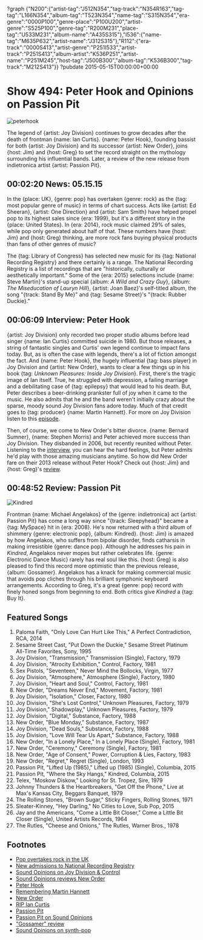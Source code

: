 ?graph {"N200":{"artist-tag":"J512N354","tag-track":"N354R163","tag-tag":"L166N354","album-tag":"T523N354","name-tag":"S315N354","era-genre":"0000P100","genre-place":"P100U200","artist-genre":"S525P100","genre-tag":"R200M231","place-tag":"U533M231","album-name":"A435S315"},"I536":{"name-tag":"M635P632","artist-name":"J312S315"},"R112":{"era-track":"0000S413","artist-genre":"P251I533","artist-track":"P251S413","album-artist":"K536P251","artist-name":"P251M245","host-tag":"J500B300","album-tag":"K536B300","tag-track":"M212S413"}}
?pubdate 2015-05-15T00:00:00+00:00

# Show 494: Peter Hook and Opinions on Passion Pit

![peterhook](http://sound-images.s3.amazonaws.com/images/2015/peterhook_web.jpg)

The legend of {artist: Joy Division} continues to grow decades after the death of frontman {name: Ian Curtis}. {name: Peter Hook}, founding bassist for both {artist: Joy Division} and its successor {artist: New Order}, joins {host: Jim} and {host: Greg} to set the record straight on the mythology surrounding his influential bands. Later, a review of the new release from indietronica artist {artist: Passion Pit}.

## 00:02:20 News: 05.15.15

In the {place: UK}, {genre: pop} has overtaken {genre: rock} as the {tag: most popular genre of music} in terms of chart success. Acts like {artist: Ed Sheeran}, {artist: One Direction} and {artist: Sam Smith} have helped propel pop to its highest sales since {era: 1999}, but it's a different story in the {place: United States}.  In {era: 2014}, rock music claimed 29% of sales, while pop only generated about half of that. These numbers have {host: Jim} and {host: Greg} thinking, are more rock fans buying physical products than fans of other genres of music?
	
The {tag: Library of Congress} has selected new music for its {tag: National Recording Registry} and there certainly is a range. The National Recording Registry is a list of recordings that are "historically, culturally or aesthetically important." Some of the {era: 2015} selections include {name: Steve Martin}'s stand-up special {album: *A Wild and Crazy Guy*}, {album: *The Miseducation of Lauryn Hill*}, {artist: Joan Baez}'s self-titled album, the song "{track: Stand By Me}" and {tag: Sesame Street}'s "{track: Rubber Duckie}."  

## 00:06:09 Interview: Peter Hook

{artist: Joy Division} only recorded two proper studio albums before lead singer {name: Ian Curtis} committed suicide in 1980. But those releases, a string of fantastic singles and Curtis' own legend continue to impact fans today. But, as is often the case with legends, there's a lot of fiction amongst the fact. And {name: Peter Hook}, the hugely influential {tag: bass player} in Joy Division and {artist: New Order}, wants to clear a few things up in his book {tag: *Unknown Pleasures: Inside Joy Division*}. First, there's the tragic image of Ian itself. True, he struggled with depression, a failing marriage and a debilitating case of {tag: epilepsy} that would lead to his death. But, Peter describes a beer-drinking prankster full of joy when it came to the music. He also admits that he and the band weren't initially crazy about the sparse, moody sound Joy Division fans adore today. Much of that credit goes to {tag: producer} {name: Martin Hannett}. For more on Joy Division listen to this [episode](http://www.soundopinions.org/show/101).

Then, of course, we come to New Order's bitter divorce. {name: Bernard Sumner}, {name: Stephen Morris} and Peter achieved more success than Joy Division. They disbanded in 2006, but recently reunited without Peter. Listening to the [interview](https://soundcloud.com/soundopinions/peter-hook-talks-about-new), you can hear the hard feelings, but Peter admits he'd play with those amazing musicians anytime. So how did New Order fare on their 2013 release without Peter Hook? Check out {host: Jim} and {host: Greg}'s [review](/show/374/review/neworder). 

## 00:48:52 Review: Passion Pit
![Kindred](http://is1.mzstatic.com/image/pf/us/r30/Music5/v4/de/d7/5b/ded75b5d-109b-f4f6-d115-c88f6dc1c9d1/dj.uxvrmwct.600x600-75.jpg "288340229/965405199")

Frontman {name: Michael Angelakos} of the {genre: indietronica} act {artist: Passion Pit} has come a long way since "{track: Sleepyhead}" became a {tag: MySpace} hit in {era: 2008}. He's now returned with a third album of shimmery {genre: electronic pop}, {album: Kindred}. {host: Jim} is amazed by how Angelakos, who suffers from bipolar disorder, finds catharsis in making irresistible {genre: dance pop}. Although he addresses his pain in *Kindred*, Angelakos never mopes but rather celebrates life. {genre: Electronic Dance Music} rarely has real soul like this. {host: Greg} is also pleased to find this record more optimistic than the previous release, {album: Gossamer}. Angelakos has a knack for making commercial music that avoids pop cliches through his brilliant symphonic keyboard arrangements. According to Greg, it's a great {genre: pop} record with finely honed songs from beginning to end. Both critics give *Kindred* a {tag: Buy It}.

## Featured Songs
1. Paloma Faith, "Only Love Can Hurt Like This," A Perfect Contradiction, RCA, 2014 
1. Sesame Street Cast, "Put Down the Duckie," Sesame Street Platinum All-Time Favorites, Sony, 1995 
1. Joy Division, "Transmission," Transmission (Single), Factory, 1979 
1. Joy Division, "Atrocity Exhibition," Control, Factory, 1981 
1. Sex Pistols, "Seventeen," Never Mind the Bollocks, Virgin, 1977 
1. Joy Division, "Atmosphere," Atmosphere (Single), Factory, 1980 
1. Joy Division, "Heart and Soul," Control, Factory, 1981 
1. New Order, "Dreams Never End," Movement, Factory, 1981 
1. Joy Division, "Isolation," Closer, Factory, 1980 
1. Joy Division, "She's Lost Control," Unknown Pleasures, Factory, 1979 
1. Joy Division," Shadowplay," Unknown Pleasures, Factory, 1979 
1. Joy Division, "Digital," Substance, Factory, 1988 
1. New Order, "Blue Monday," Substance, Factory, 1987 
1. Joy Division, "Dead Souls," Substance, Factory, 1988 
1. Joy Division, "Love Will Tear Us Apart," Substance, Factory, 1988 
1. New Order, "In a Lonely Place," In a Lonely Place (Single), Factory, 1981 
1. New Order, "Ceremony," Ceremony (Single), Factory, 1981 
1. New Order, "Age of Consent," Power, Corruption & Lies, Factory, 1983 
1. New Order, "Regret," Regret (Single), London, 1993 
1. Passion Pit, "Lifted Up (1985)," Lifted up (1985) (Single), Columbia, 2015 
1. Passion Pit, "Where the Sky Hangs," Kindred, Columbia, 2015 
1. Telex, "Moskow Diskow," Looking for St. Tropez, Sire, 1979 
1. Johnny Thunders & the Heartbreakers, "Get Off the Phone," Live at Max's Kansas City, Beggars Banquet, 1979 
1. The Rolling Stones, "Brown Sugar," Sticky Fingers, Rolling Stones, 1971 
1. Sleater-Kinney, "Hey Darling," No Cities to Love, Sub Pop, 2015
1. Jay and the Americans, "Come a Little Bit Closer," Come a Little Bit Closer (Single), United Artists Records, 1964 
1. The Rutles, "Cheese and Onions," The Rutles, Warner Bros., 1978 


## Footnotes
- [Pop overtakes rock in the UK](http://www.billboard.com/articles/news/6516993/pop-sales-overtake-rock)
- [New admissions to National Recording Registry](http://time.com/3756780/music-photos-national-recording-registry-library-of-congress/)
- [Sound Opinions on Joy Division & Control](http://www.soundopinions.org/show/101)
- [Sound Opinions reviews New Order](http://www.soundopinions.org/show/374/#neworder)
- [Peter Hook](http://www.peterhook.co.uk/#/)
- [Remembering Martin Hannett](http://www.nme.com/blogs/nme-blogs/remembering-martin-hannett-architect-of-the-manchester-sound)
- [New Order](http://www.neworderonline.com/)
- [RIP Ian Curtis](http://www.theguardian.com/music/2011/jun/14/joy-division-ian-curtis-suicide)
- [Passion Pit](http://www.kindredthealbum.com/)
- [Passion Pit on Sound Opinions](/show/359)
- ["Gossamer" review](/show/348/#passionpit)
- [Sound Opinions on synth-pop](/show/225)
